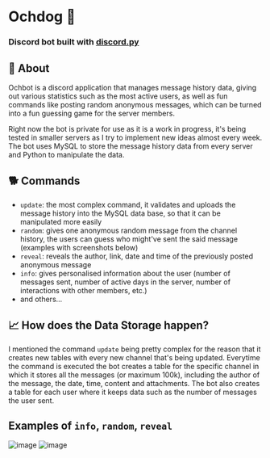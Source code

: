 <h1>
  <br>
  Ochdog 🤖
  <br>
</h1>

<h3>Discord bot built with <a href=https://github.com/Rapptz/discord.py>discord.py</a></h3>

## 📖 About

Ochbot is a discord application that manages message history data, giving out various statistics such as the most active users, as well as fun commands like posting random anonymous messages, which can be turned into a fun guessing game for the server members.

Right now the bot is private for use as it is a work in progress, it's being tested in smaller servers as I try to implement new ideas almost every week.
The bot uses MySQL to store the message history data from every server and Python to manipulate the data.

## 🐕 Commands

*   `update`: the most complex command, it validates and uploads the message history into the MySQL data base, so that it can be manipulated more easily
*   `random`: gives one anonymous random message from the channel history, the users can guess who might've sent the said message (examples with screenshots below)
*   `reveal`: reveals the author, link, date and time of the previously posted anonymous message
*   `info`: gives personalised information about the user (number of messages sent, number of active days in the server, number of interactions with other members, etc.)
*   and others...


## 📈 How does the Data Storage happen?

I mentioned the command `update` being pretty complex for the reason that it creates new tables with every new channel that's being updated.
Everytime the command is executed the bot creates a table for the specific channel in which it stores all the messages (or maximum 100k), including the author of the message, the date, time, content and attachments.
The bot also creates a table for each user where it keeps data such as the number of messages the user sent.


## Examples of `info`, `random`, `reveal`

![image](https://user-images.githubusercontent.com/44554446/170286503-b7dd9b07-d074-4be0-85a3-64e40df201bb.png)
![image](https://user-images.githubusercontent.com/44554446/170286425-08e9f250-6434-4176-a476-9b4ebbaff62e.png)
